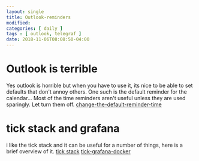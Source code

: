```yaml
---
layout: single
title: Outlook-reminders
modified:
categories: [ daily ]
tags : [ outlook, telegraf ]
date: 2018-11-06T08:08:50-04:00
---
```


# Outlook is terrible
Yes outlook is horrible but when you have to use it, its nice to be able to set defaults that don't annoy others.   One such is the default reminder for the calendar...   Most of the time reminders aren't useful unless they are used sparingly. Let turn them off.
[change-the-default-reminder-time](https://support.office.com/en-us/article/change-the-default-reminder-time-58414862-1a3a-4344-ad15-a5f14a750e95 "change-the-default-reminder-time")


# tick stack and grafana
i like the tick stack and it can be useful for a number of things, here is a brief overview of it.
[tick stack](https://www.influxdata.com/time-series-platform/ "tick stack")
[tick-grafana-docker](https://github.com/cfbarbero/tick-grafana-docker "tick-grafana-docker")


